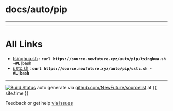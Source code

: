 
# docs/auto/pip
---



---

# All Links

* [tsinghua.sh](tsinghua.sh) : **`curl https://source.newfuture.xyz/auto/pip/tsinghua.sh -#L|bash`** 
* [ustc.sh](ustc.sh) : **`curl https://source.newfuture.xyz/auto/pip/ustc.sh -#L|bash`** 

---

[![Build Status](https://travis-ci.org/NewFuture/sourcelist.svg?branch=master)](https://travis-ci.org/NewFuture/sourcelist)
auto generate via [github.com/NewFuture/sourcelist](https://github.com/NewFuture/sourcelist) at {{ site.time }}

Feedback or get help [via issues](https://github.com/NewFuture/sourcelist/issues)
